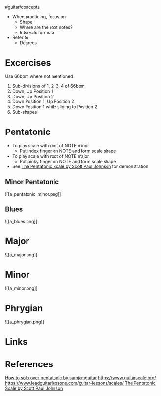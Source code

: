 #guitar/concepts  

- When practicing, focus on
	- Shape 
	- Where are the root notes?
	- Intervals formula
- Refer to
	- Degrees

# Excercises 
Use 66bpm where not mentioned
1. Sub-divisions of 1, 2, 3, 4 of 66bpm
2. Down, Up Position 1 
3. Down, Up Position 2
4. Down Position 1, Up Position 2
5. Down Position 1 while sliding to Position 2
6. Sub-shapes

# Pentatonic
- To play scale with root of NOTE minor
	- Put index finger on NOTE and form scale shape
- To play scale with root of NOTE major
	- Put pinky finger on NOTE and form scale shape
- See [The Pentatonic Scale by Scott Paul Johnson](https://www.youtube.com/watch?v=uuraAIKyPiQ) for demonstration

## Minor Pentatonic
![[a_pentatonic_minor.png]]

## Blues
![[a_blues.png]]


# Major

![[a_major.png]]

# Minor

![[a_minor.png]]

# Phrygian

![[a_phrygian.png]]

# Links

# References
[How to solo over pentatonic by samjamguitar](https://youtu.be/q45ddhCQSSA)
https://www.guitarscale.org/
https://www.leadguitarlessons.com/guitar-lessons/scales/
[The Pentatonic Scale by Scott Paul Johnson](https://www.youtube.com/watch?v=uuraAIKyPiQ)
